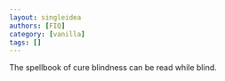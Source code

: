```yaml
---
layout: singleidea
authors: [FIQ]
category: [vanilla]
tags: []
---
```

The spellbook of cure blindness can be read while blind.
